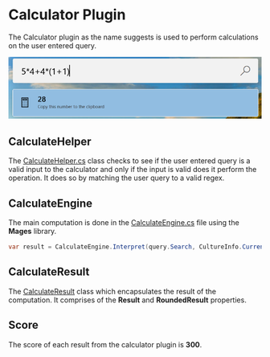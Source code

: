 # Calculator Plugin

The Calculator plugin as the name suggests is used to perform calculations on the user entered query.

![Image of Calculator plugin](/doc/images/launcher/plugins/calculator.png)

## CalculateHelper

The [CalculateHelper.cs](src/modules/launcher/Plugins/Microsoft.PowerToys.Run.Plugin.Calculator/CalculateHelper.cs) class checks to see if the user entered query is a valid input to the calculator and only if the input is valid does it perform the operation.
It does so by matching the user query to a valid regex.

## CalculateEngine

The main computation is done in the [CalculateEngine.cs](src/modules/launcher/Plugins/Microsoft.PowerToys.Run.Plugin.Calculator/CalculateEngine.cs) file using the **Mages** library.

```csharp
var result = CalculateEngine.Interpret(query.Search, CultureInfo.CurrentUICulture);
```

## CalculateResult

The [CalculateResult](src/modules/launcher/Plugins/Microsoft.PowerToys.Run.Plugin.Calculator/CalculateResult.cs) class which encapsulates the result of the computation.
It comprises of the **Result** and **RoundedResult** properties.

## Score

The score of each result from the calculator plugin is **300**.
